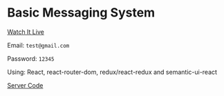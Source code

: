 # Basic Messaging System

[Watch It Live](https://messageing.herokuapp.com/)

Email: ```test@gmail.com``` 

Password: ```12345``` 

Using: React, react-router-dom, redux/react-redux and semantic-ui-react

[Server Code](https://github.com/zixiz/Basic-Messaging-System-Server)